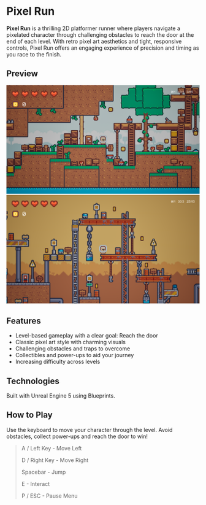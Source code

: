 # Pixel Run

**Pixel Run** is a thrilling 2D platformer runner where players navigate a pixelated character through challenging obstacles to reach the door at the end of each level. With retro pixel art aesthetics and tight, responsive controls, Pixel Run offers an engaging experience of precision and timing as you race to the finish.

## Preview
<img src="images/Level1.png" alt="Level 1" width="1000"/>
<img src="images/Level2.png" alt="Level 2" width="1000"/>

## Features
- Level-based gameplay with a clear goal: Reach the door
- Classic pixel art style with charming visuals
- Challenging obstacles and traps to overcome
- Collectibles and power-ups to aid your journey
- Increasing difficulty across levels

## Technologies
Built with Unreal Engine 5 using Blueprints.

## How to Play
Use the keyboard to move your character through the level. Avoid obstacles, collect power-ups and reach the door to win!
> A / Left Key - Move Left
>
> D / Right Key - Move Right
>
> Spacebar - Jump
>
> E - Interact
>
> P / ESC - Pause Menu

